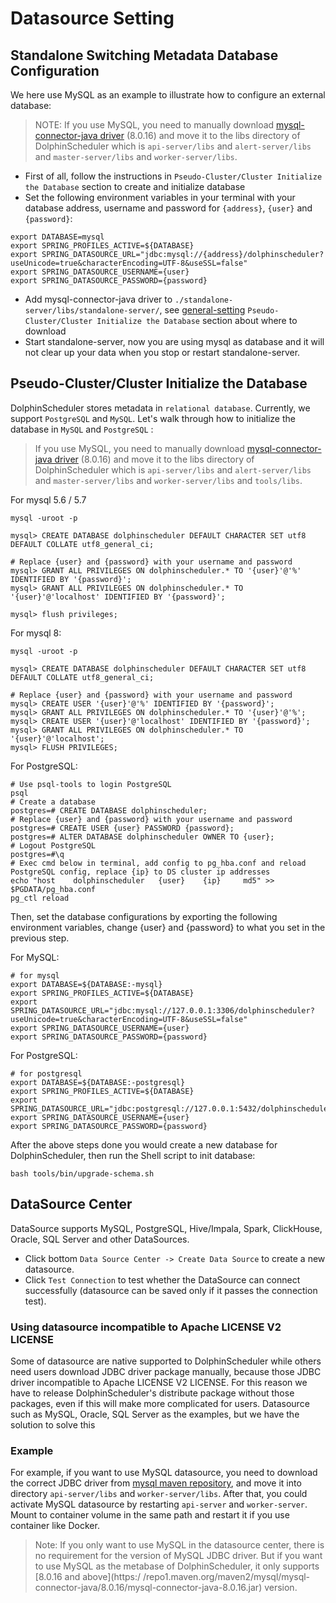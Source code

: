 # Datasource Setting

## Standalone Switching Metadata Database Configuration

We here use MySQL as an example to illustrate how to configure an external database:

> NOTE: If you use MySQL, you need to manually download [mysql-connector-java driver][mysql] (8.0.16) and move it to the libs directory of DolphinScheduler
> which is `api-server/libs` and `alert-server/libs` and `master-server/libs` and `worker-server/libs`.

* First of all, follow the instructions in `Pseudo-Cluster/Cluster Initialize the Database` section to create and initialize database
* Set the following environment variables in your terminal with your database address, username and password for `{address}`, `{user}` and `{password}`:

```shell
export DATABASE=mysql
export SPRING_PROFILES_ACTIVE=${DATABASE}
export SPRING_DATASOURCE_URL="jdbc:mysql://{address}/dolphinscheduler?useUnicode=true&characterEncoding=UTF-8&useSSL=false"
export SPRING_DATASOURCE_USERNAME={user}
export SPRING_DATASOURCE_PASSWORD={password}
```

* Add mysql-connector-java driver to `./standalone-server/libs/standalone-server/`, see [general-setting](general-setting.md) `Pseudo-Cluster/Cluster Initialize the Database` section about where to download
* Start standalone-server, now you are using mysql as database and it will not clear up your data when you stop or restart standalone-server.

## Pseudo-Cluster/Cluster Initialize the Database

DolphinScheduler stores metadata in `relational database`. Currently, we support `PostgreSQL` and `MySQL`. Let's walk through how to initialize the database in `MySQL` and `PostgreSQL` :

> If you use MySQL, you need to manually download [mysql-connector-java driver][mysql] (8.0.16) and move it to the libs directory of DolphinScheduler which is `api-server/libs` and `alert-server/libs` and `master-server/libs` and `worker-server/libs` and `tools/libs`.

For mysql 5.6 / 5.7

```shell
mysql -uroot -p

mysql> CREATE DATABASE dolphinscheduler DEFAULT CHARACTER SET utf8 DEFAULT COLLATE utf8_general_ci;

# Replace {user} and {password} with your username and password
mysql> GRANT ALL PRIVILEGES ON dolphinscheduler.* TO '{user}'@'%' IDENTIFIED BY '{password}';
mysql> GRANT ALL PRIVILEGES ON dolphinscheduler.* TO '{user}'@'localhost' IDENTIFIED BY '{password}';

mysql> flush privileges;
```

For mysql 8:

```shell
mysql -uroot -p

mysql> CREATE DATABASE dolphinscheduler DEFAULT CHARACTER SET utf8 DEFAULT COLLATE utf8_general_ci;

# Replace {user} and {password} with your username and password
mysql> CREATE USER '{user}'@'%' IDENTIFIED BY '{password}';
mysql> GRANT ALL PRIVILEGES ON dolphinscheduler.* TO '{user}'@'%';
mysql> CREATE USER '{user}'@'localhost' IDENTIFIED BY '{password}';
mysql> GRANT ALL PRIVILEGES ON dolphinscheduler.* TO '{user}'@'localhost';
mysql> FLUSH PRIVILEGES;
```

For PostgreSQL:

```shell
# Use psql-tools to login PostgreSQL
psql
# Create a database
postgres=# CREATE DATABASE dolphinscheduler;
# Replace {user} and {password} with your username and password
postgres=# CREATE USER {user} PASSWORD {password};
postgres=# ALTER DATABASE dolphinscheduler OWNER TO {user};
# Logout PostgreSQL
postgres=#\q
# Exec cmd below in terminal, add config to pg_hba.conf and reload PostgreSQL config, replace {ip} to DS cluster ip addresses
echo "host    dolphinscheduler   {user}    {ip}     md5" >> $PGDATA/pg_hba.conf
pg_ctl reload
```

Then, set the database configurations by exporting the following environment variables, change {user} and {password} to what you set in the previous step.

For MySQL:

```shell
# for mysql
export DATABASE=${DATABASE:-mysql}
export SPRING_PROFILES_ACTIVE=${DATABASE}
export SPRING_DATASOURCE_URL="jdbc:mysql://127.0.0.1:3306/dolphinscheduler?useUnicode=true&characterEncoding=UTF-8&useSSL=false"
export SPRING_DATASOURCE_USERNAME={user}
export SPRING_DATASOURCE_PASSWORD={password}
```

For PostgreSQL:

```shell
# for postgresql
export DATABASE=${DATABASE:-postgresql}
export SPRING_PROFILES_ACTIVE=${DATABASE}
export SPRING_DATASOURCE_URL="jdbc:postgresql://127.0.0.1:5432/dolphinscheduler"
export SPRING_DATASOURCE_USERNAME={user}
export SPRING_DATASOURCE_PASSWORD={password}
```

After the above steps done you would create a new database for DolphinScheduler, then run the Shell script to init database:

```shell
bash tools/bin/upgrade-schema.sh
```

## DataSource Center

DataSource supports MySQL, PostgreSQL, Hive/Impala, Spark, ClickHouse, Oracle, SQL Server and other DataSources.

- Click bottom `Data Source Center -> Create Data Source` to create a new datasource.
- Click `Test Connection` to test whether the DataSource can connect successfully (datasource can be saved only if it passes the connection test).

### Using datasource incompatible to Apache LICENSE V2 LICENSE

Some of datasource are native supported to DolphinScheduler while others need users download JDBC driver package manually,
because those JDBC driver incompatible to Apache LICENSE V2 LICENSE. For this reason we have to release DolphinScheduler's
distribute package without those packages, even if this will make more complicated for users. Datasource such as MySQL,
Oracle, SQL Server as the examples, but we have the solution to solve this

### Example

For example, if you want to use MySQL datasource, you need to download the correct JDBC driver from [mysql maven repository](https://repo1.maven.org/maven2/mysql/mysql-connector-java),
and move it into directory `api-server/libs` and `worker-server/libs`. After that, you could activate MySQL datasource by
restarting `api-server` and `worker-server`. Mount to container volume in the same path and restart it if you use container
like Docker.

> Note: If you only want to use MySQL in the datasource center, there is no requirement for the version of MySQL JDBC driver.
> But if you want to use MySQL as the metabase of DolphinScheduler, it only supports [8.0.16 and above](https:/ /repo1.maven.org/maven2/mysql/mysql-connector-java/8.0.16/mysql-connector-java-8.0.16.jar) version.

[mysql]: https://downloads.MySQL.com/archives/c-j/

